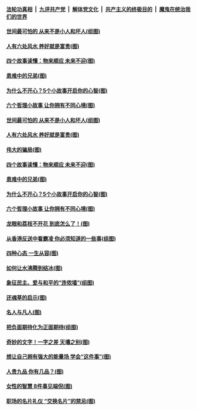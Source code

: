 ####  [法轮功真相](../../../../basic/blob/master/README.md?t=10010913) &nbsp;|&nbsp; [九评共产党](../../../../9ping.md/blob/master/README.md?t=10010913) &nbsp;|&nbsp; [解体党文化](../../../../jtdwh.md/blob/master/README.md?t=10010913)  &nbsp;|&nbsp; [共产主义的终极目的](../../../../gczydzjmd.md/blob/master/README.md?t=10010913) &nbsp;|&nbsp; [魔鬼在统治我们的世界](../../../../mgztzwmdsj.md/blob/master/README.md?t=10010913) 

#### [世间最可怕的 从来不是小人和坏人(组图)](../pages/p8/909014.md?t=10010913) 

#### [人有六处风水 养好就是富贵(图)](../pages/p8/908596.md?t=10010913) 

#### [四个故事读懂：物来顺应 未来不迎(图)](../pages/p8/908590.md?t=10010913) 

#### [患难中的兄弟(图)](../pages/p8/908413.md?t=10010913) 

#### [为什么不开心？5个小故事开启你的心智(图)](../pages/p8/908877.md?t=10010913) 

#### [六个哲理小故事 让你拥有不同心境(图)](../pages/p8/908622.md?t=10010913) 

#### [世间最可怕的 从来不是小人和坏人(组图)](../pages/p8/909014.md?t=10010913) 

#### [人有六处风水 养好就是富贵(图)](../pages/p8/908596.md?t=10010913) 

#### [伟大的骗局(图)](../pages/p8/908629.md?t=10010913) 

#### [四个故事读懂：物来顺应 未来不迎(图)](../pages/p8/908590.md?t=10010913) 

#### [患难中的兄弟(图)](../pages/p8/908413.md?t=10010913) 

#### [为什么不开心？5个小故事开启你的心智(图)](../pages/p8/908877.md?t=10010913) 

#### [六个哲理小故事 让你拥有不同心境(图)](../pages/p8/908622.md?t=10010913) 

#### [龙眼和荔枝不开花 到底怎么了！(图)](../pages/p8/908888.md?t=10010913) 

#### [从香港反送中看霸凌 你必须知道的一些事(组图)](../pages/p8/908799.md?t=10010913) 

#### [四种心态 一生从容(图)](../pages/p8/908587.md?t=10010913) 

#### [如何让水沸腾到结冰(图)](../pages/p8/908405.md?t=10010913) 

#### [象征民主、爱与和平的“连侬墙”(组图)](../pages/p8/908723.md?t=10010913) 

#### [还魂草的启示(图)](../pages/p8/908402.md?t=10010913) 

#### [名人与凡人(图)](../pages/p8/908393.md?t=10010913) 

#### [把负面期待化为正面期待(组图)](../pages/p8/908661.md?t=10010913) 

#### [奇妙的文字！一字之差 天壤之别(图)](../pages/p8/908586.md?t=10010913) 

#### [想让自己拥有强大的能量场 学会“这件事”(图)](../pages/p8/908660.md?t=10010913) 

#### [人贵九品 你有几品？(图)](../pages/p8/907875.md?t=10010913) 

#### [女性的智慧 8件事见端倪(图)](../pages/p8/908381.md?t=10010913) 

#### [职场的名片礼仪 “交换名片”的禁忌(图)](../pages/p8/908489.md?t=10010913) 

